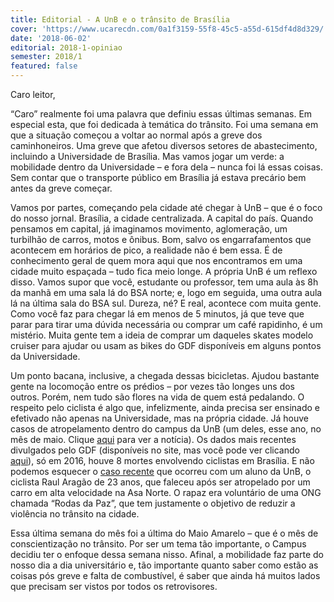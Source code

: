 ```yaml
---
title: Editorial - A UnB e o trânsito de Brasília
cover: 'https://www.ucarecdn.com/0a1f3159-55f8-45c5-a55d-615df4d8d329/'
date: '2018-06-02'
editorial: 2018-1-opiniao
semester: 2018/1
featured: false
---
```

Caro leitor,

“Caro” realmente foi uma palavra que definiu essas últimas semanas. Em especial esta, que foi dedicada à temática do trânsito. Foi uma semana em que a situação começou a voltar ao normal após a greve dos caminhoneiros. Uma greve que afetou diversos setores de abastecimento, incluindo a Universidade de Brasília. Mas vamos jogar um verde: a mobilidade dentro da Universidade – e fora dela –  nunca foi lá essas coisas. Sem contar que o transporte público em Brasília já estava precário bem antes da greve começar.

Vamos por partes, começando pela cidade até chegar à UnB – que é o foco do nosso jornal.  Brasília, a cidade centralizada. A capital do país. Quando pensamos em capital, já imaginamos movimento, aglomeração,  um turbilhão de carros, motos e ônibus. Bom, salvo os engarrafamentos que acontecem em horários de pico, a realidade não é bem essa.  É de conhecimento geral de quem mora aqui que nos encontramos em uma cidade muito espaçada – tudo fica meio longe. A própria UnB é um reflexo disso. Vamos supor que você, estudante ou professor, tem uma aula às 8h da manhã em uma sala lá do BSA norte; e, logo em seguida, uma outra aula lá na última sala do BSA sul. Dureza, né? E real, acontece com muita gente. Como você faz para chegar lá em menos de 5 minutos, já que teve que parar para tirar uma dúvida necessária ou comprar um café rapidinho, é um mistério. Muita gente tem a ideia de comprar um daqueles skates modelo cruiser para ajudar ou usam as bikes do GDF disponíveis em alguns pontos da Universidade.

Um ponto bacana, inclusive, a chegada dessas bicicletas. Ajudou bastante gente na locomoção entre os prédios – por vezes tão longes uns dos outros. Porém, nem tudo são flores na vida de quem está pedalando. O respeito pelo ciclista é algo que, infelizmente, ainda precisa ser ensinado e efetivado não apenas na Universidade, mas na própria cidade. Já houve casos de atropelamento dentro do campus da UnB (um deles, esse ano, no mês de maio. Clique [aqui](https://g1.globo.com/df/distrito-federal/noticia/ciclista-e-atropelado-dentro-do-campus-da-unb-na-asa-norte.ghtml) para ver a notícia). Os dados mais recentes divulgados pelo GDF (disponíveis no site, mas você pode ver clicando [aqui](http://www.detran.df.gov.br/images/estatisticas_transito_anuais_espec/informativo_n02_bicicleta_2016.pdf)), só em 2016, houve 8 mortes envolvendo ciclistas em Brasília. E não podemos esquecer o [caso recente](https://www.correiobraziliense.com.br/app/noticia/cidades/2017/10/22/interna_cidadesdf,635388/acidente-ciclista-rodas-da-paz.shtml) que ocorreu com um aluno da UnB, o ciclista Raul Aragão de 23 anos, que faleceu após ser atropelado por um carro em alta velocidade na Asa Norte. O rapaz era voluntário de uma ONG chamada “Rodas da Paz”, que tem justamente o objetivo de reduzir a violência no trânsito na cidade.

Essa última semana do mês foi a última do Maio Amarelo – que é o mês de conscientização no trânsito. Por ser um tema tão importante, o Campus decidiu ter o enfoque dessa semana nisso. Afinal, a mobilidade faz parte do nosso dia a dia universitário e, tão importante quanto saber como estão as coisas pós greve e falta de combustível, é saber que ainda há muitos lados que precisam ser vistos por todos os retrovisores.
